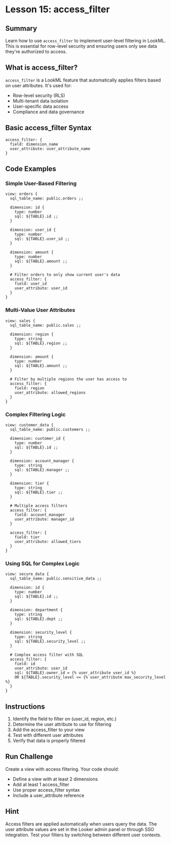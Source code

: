 # Lesson 15: access_filter

## Summary
Learn how to use `access_filter` to implement user-level filtering in LookML. This is essential for row-level security and ensuring users only see data they're authorized to access.

## What is access_filter?

`access_filter` is a LookML feature that automatically applies filters based on user attributes. It's used for:
- Row-level security (RLS)
- Multi-tenant data isolation
- User-specific data access
- Compliance and data governance

## Basic access_filter Syntax

```lookml
access_filter: {
  field: dimension_name
  user_attribute: user_attribute_name
}
```

## Code Examples

### Simple User-Based Filtering
```lookml
view: orders {
  sql_table_name: public.orders ;;
  
  dimension: id {
    type: number
    sql: ${TABLE}.id ;;
  }
  
  dimension: user_id {
    type: number
    sql: ${TABLE}.user_id ;;
  }
  
  dimension: amount {
    type: number
    sql: ${TABLE}.amount ;;
  }
  
  # Filter orders to only show current user's data
  access_filter: {
    field: user_id
    user_attribute: user_id
  }
}
```

### Multi-Value User Attributes
```lookml
view: sales {
  sql_table_name: public.sales ;;
  
  dimension: region {
    type: string
    sql: ${TABLE}.region ;;
  }
  
  dimension: amount {
    type: number
    sql: ${TABLE}.amount ;;
  }
  
  # Filter by multiple regions the user has access to
  access_filter: {
    field: region
    user_attribute: allowed_regions
  }
}
```

### Complex Filtering Logic
```lookml
view: customer_data {
  sql_table_name: public.customers ;;
  
  dimension: customer_id {
    type: number
    sql: ${TABLE}.id ;;
  }
  
  dimension: account_manager {
    type: string
    sql: ${TABLE}.manager ;;
  }
  
  dimension: tier {
    type: string
    sql: ${TABLE}.tier ;;
  }
  
  # Multiple access filters
  access_filter: {
    field: account_manager
    user_attribute: manager_id
  }
  
  access_filter: {
    field: tier
    user_attribute: allowed_tiers
  }
}
```

### Using SQL for Complex Logic
```lookml
view: secure_data {
  sql_table_name: public.sensitive_data ;;
  
  dimension: id {
    type: number
    sql: ${TABLE}.id ;;
  }
  
  dimension: department {
    type: string
    sql: ${TABLE}.dept ;;
  }
  
  dimension: security_level {
    type: string
    sql: ${TABLE}.security_level ;;
  }
  
  # Complex access filter with SQL
  access_filter: {
    field: id
    user_attribute: user_id
    sql: ${TABLE}.owner_id = {% user_attribute user_id %}
    OR ${TABLE}.security_level <= {% user_attribute max_security_level %}
  }
}
```

## Instructions

1. Identify the field to filter on (user_id, region, etc.)
2. Determine the user attribute to use for filtering
3. Add the access_filter to your view
4. Test with different user attributes
5. Verify that data is properly filtered

## Run Challenge

Create a view with access filtering. Your code should:
- Define a view with at least 2 dimensions
- Add at least 1 access_filter
- Use proper access_filter syntax
- Include a user_attribute reference

## Hint

Access filters are applied automatically when users query the data. The user attribute values are set in the Looker admin panel or through SSO integration. Test your filters by switching between different user contexts. 